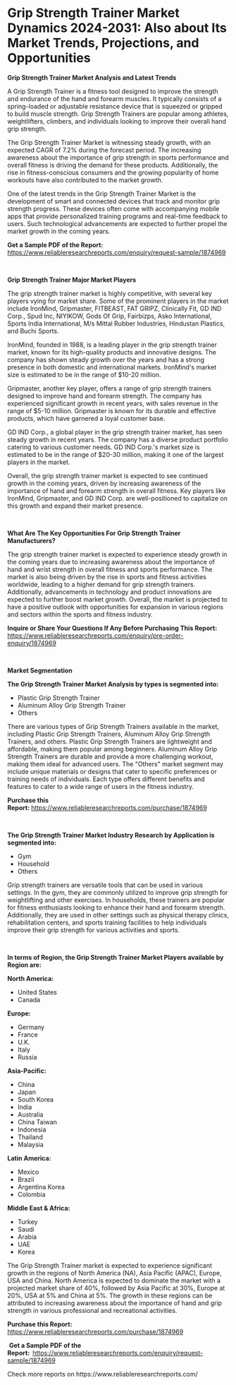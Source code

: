 <p><h1>Grip Strength Trainer Market Dynamics 2024-2031: Also about Its Market Trends, Projections, and Opportunities</h1></p><p><strong>Grip Strength Trainer Market Analysis and Latest Trends</strong></p>
<p><p>A Grip Strength Trainer is a fitness tool designed to improve the strength and endurance of the hand and forearm muscles. It typically consists of a spring-loaded or adjustable resistance device that is squeezed or gripped to build muscle strength. Grip Strength Trainers are popular among athletes, weightlifters, climbers, and individuals looking to improve their overall hand grip strength.</p><p>The Grip Strength Trainer Market is witnessing steady growth, with an expected CAGR of 7.2% during the forecast period. The increasing awareness about the importance of grip strength in sports performance and overall fitness is driving the demand for these products. Additionally, the rise in fitness-conscious consumers and the growing popularity of home workouts have also contributed to the market growth.</p><p>One of the latest trends in the Grip Strength Trainer Market is the development of smart and connected devices that track and monitor grip strength progress. These devices often come with accompanying mobile apps that provide personalized training programs and real-time feedback to users. Such technological advancements are expected to further propel the market growth in the coming years.</p></p>
<p><strong>Get a Sample PDF of the Report:&nbsp;</strong> <a href="https://www.reliableresearchreports.com/enquiry/request-sample/1874969">https://www.reliableresearchreports.com/enquiry/request-sample/1874969</a></p>
<p>&nbsp;</p>
<p><strong>Grip Strength Trainer Major Market Players</strong></p>
<p><p>The grip strength trainer market is highly competitive, with several key players vying for market share. Some of the prominent players in the market include IronMind, Gripmaster, FITBEAST, FAT GRIPZ, Clinically Fit, GD IND Corp., Spud Inc, NIYIKOW, Gods Of Grip, Fairbizps, Asko International, Sports India International, M/s Mittal Rubber Industries, Hindustan Plastics, and Buchi Sports.</p><p>IronMind, founded in 1988, is a leading player in the grip strength trainer market, known for its high-quality products and innovative designs. The company has shown steady growth over the years and has a strong presence in both domestic and international markets. IronMind's market size is estimated to be in the range of $10-20 million.</p><p>Gripmaster, another key player, offers a range of grip strength trainers designed to improve hand and forearm strength. The company has experienced significant growth in recent years, with sales revenue in the range of $5-10 million. Gripmaster is known for its durable and effective products, which have garnered a loyal customer base.</p><p>GD IND Corp., a global player in the grip strength trainer market, has seen steady growth in recent years. The company has a diverse product portfolio catering to various customer needs. GD IND Corp.'s market size is estimated to be in the range of $20-30 million, making it one of the largest players in the market.</p><p>Overall, the grip strength trainer market is expected to see continued growth in the coming years, driven by increasing awareness of the importance of hand and forearm strength in overall fitness. Key players like IronMind, Gripmaster, and GD IND Corp. are well-positioned to capitalize on this growth and expand their market presence.</p></p>
<p>&nbsp;</p>
<p><strong>What Are The Key Opportunities For Grip Strength Trainer Manufacturers?</strong></p>
<p><p>The grip strength trainer market is expected to experience steady growth in the coming years due to increasing awareness about the importance of hand and wrist strength in overall fitness and sports performance. The market is also being driven by the rise in sports and fitness activities worldwide, leading to a higher demand for grip strength trainers. Additionally, advancements in technology and product innovations are expected to further boost market growth. Overall, the market is projected to have a positive outlook with opportunities for expansion in various regions and sectors within the sports and fitness industry.</p></p>
<p><strong>Inquire or Share Your Questions If Any Before Purchasing This Report:</strong> <a href="https://www.reliableresearchreports.com/enquiry/pre-order-enquiry/1874969">https://www.reliableresearchreports.com/enquiry/pre-order-enquiry/1874969</a></p>
<p>&nbsp;</p>
<p><strong>Market Segmentation</strong></p>
<p><strong>The Grip Strength Trainer Market Analysis by types is segmented into:</strong></p>
<p><ul><li>Plastic Grip Strength Trainer</li><li>Aluminum Alloy Grip Strength Trainer</li><li>Others</li></ul></p>
<p><p>There are various types of Grip Strength Trainers available in the market, including Plastic Grip Strength Trainers, Aluminum Alloy Grip Strength Trainers, and others. Plastic Grip Strength Trainers are lightweight and affordable, making them popular among beginners. Aluminum Alloy Grip Strength Trainers are durable and provide a more challenging workout, making them ideal for advanced users. The "Others" market segment may include unique materials or designs that cater to specific preferences or training needs of individuals. Each type offers different benefits and features to cater to a wide range of users in the fitness industry.</p></p>
<p><strong>Purchase this Report:&nbsp;</strong><a href="https://www.reliableresearchreports.com/purchase/1874969">https://www.reliableresearchreports.com/purchase/1874969</a></p>
<p>&nbsp;</p>
<p><strong>The Grip Strength Trainer Market Industry Research by Application is segmented into:</strong></p>
<p><ul><li>Gym</li><li>Household</li><li>Others</li></ul></p>
<p><p>Grip strength trainers are versatile tools that can be used in various settings. In the gym, they are commonly utilized to improve grip strength for weightlifting and other exercises. In households, these trainers are popular for fitness enthusiasts looking to enhance their hand and forearm strength. Additionally, they are used in other settings such as physical therapy clinics, rehabilitation centers, and sports training facilities to help individuals improve their grip strength for various activities and sports.</p></p>
<p>&nbsp;</p>
<p><strong>In terms of Region, the Grip Strength Trainer Market Players available by Region are:</strong></p>
<p>
    <p> <strong> North America: </strong>
        <ul>
            <li>United States</li>
            <li>Canada</li>
        </ul>
        </p> 
    <p> <strong> Europe: </strong>
        <ul>
            <li>Germany</li>
            <li>France</li>
            <li>U.K.</li>
            <li>Italy</li>
            <li>Russia</li>
        </ul>
        </p> 
    <p> <strong> Asia-Pacific: </strong>
        <ul>
            <li>China</li>
            <li>Japan</li>
            <li>South Korea</li>
            <li>India</li>
            <li>Australia</li>
            <li>China Taiwan</li>
            <li>Indonesia</li>
            <li>Thailand</li>
            <li>Malaysia</li>
        </ul>
        </p> 
    <p> <strong> Latin America: </strong>
        <ul>
            <li>Mexico</li>
            <li>Brazil</li>
            <li>Argentina Korea</li>
            <li>Colombia</li>
        </ul>
        </p> 
    <p> <strong> Middle East & Africa: </strong>
        <ul>
            <li>Turkey</li>
            <li>Saudi</li>
            <li>Arabia</li>
            <li>UAE</li>
            <li>Korea</li>
        </ul>
    </p>
    </p>
<p><p>The Grip Strength Trainer market is expected to experience significant growth in the regions of North America (NA), Asia Pacific (APAC), Europe, USA and China. North America is expected to dominate the market with a projected market share of 40%, followed by Asia Pacific at 30%, Europe at 20%, USA at 5% and China at 5%. The growth in these regions can be attributed to increasing awareness about the importance of hand and grip strength in various professional and recreational activities.</p></p>
<p><strong>Purchase this Report: </strong><a href="https://www.reliableresearchreports.com/purchase/1874969">https://www.reliableresearchreports.com/purchase/1874969</a></p>
<p>&nbsp;<strong>Get a Sample PDF of the Report:&nbsp;&nbsp;</strong><a href="https://www.reliableresearchreports.com/enquiry/request-sample/1874969">https://www.reliableresearchreports.com/enquiry/request-sample/1874969</a></p>
<p><strong></strong></p>
<p>Check more reports on https://www.reliableresearchreports.com/</p>